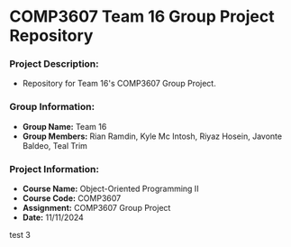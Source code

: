 # COMP3607 Team 16 Group Project Repository
### __Project Description:__
* Repository for Team 16's COMP3607 Group Project.

### __Group Information:__
* __Group Name:__ Team 16
* __Group Members:__ Rian Ramdin, Kyle Mc Intosh, Riyaz Hosein, Javonte Baldeo, Teal Trim

### __Project Information:__
* __Course Name:__ Object-Oriented Programming II
* __Course Code:__ COMP3607
* __Assignment:__ COMP3607 Group Project
* __Date:__ 11/11/2024

test 3